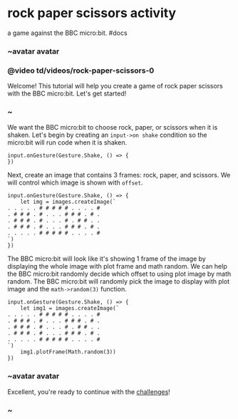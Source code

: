 # rock paper scissors activity

a game against the BBC micro:bit. #docs

### ~avatar avatar

### @video td/videos/rock-paper-scissors-0

Welcome! This tutorial will help you create a game of rock paper scissors with the BBC micro:bit. Let's get started!

### ~

We want the BBC micro:bit to choose rock, paper, or scissors when it is shaken. Let's begin by creating an `input->on shake` condition so the micro:bit will run code when it is shaken.

```blocks
input.onGesture(Gesture.Shake, () => {
})
```

Next, create an image that contains 3 frames: rock, paper, and scissors. We will control which image is shown with `offset`.

```blocks
input.onGesture(Gesture.Shake, () => {
    let img = images.createImage(`
. . . . . # # # # # . . . . #
. # # # . # . . . # # # . # .
. # # # . # . . . # . # # . .
. # # # . # . . . # # # . # .
. . . . . # # # # # . . . . #
`)
})
```

The BBC micro:bit will look like it's showing 1 frame of the image by displaying the whole image with plot frame and math random. We can help the BBC micro:bit randomly decide which offset to using plot image by math random. The BBC micro:bit will randomly pick the image to display with plot image and the `math->random(3)` function.

```blocks
input.onGesture(Gesture.Shake, () => {
    let img1 = images.createImage(`
. . . . . # # # # # . . . . #
. # # # . # . . . # # # . # .
. # # # . # . . . # . # # . .
. # # # . # . . . # # # . # .
. . . . . # # # # # . . . . #
`)
    img1.plotFrame(Math.random(3))
})
```

### ~avatar avatar

Excellent, you're ready to continue with the [challenges](/lessons/rock-paper-scissors/challenges)!

### ~

